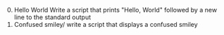 0. Hello World Write a script that prints "Hello, World" followed by a new line to the standard output
1. Confused smiley/ write a script that displays a confused smiley
